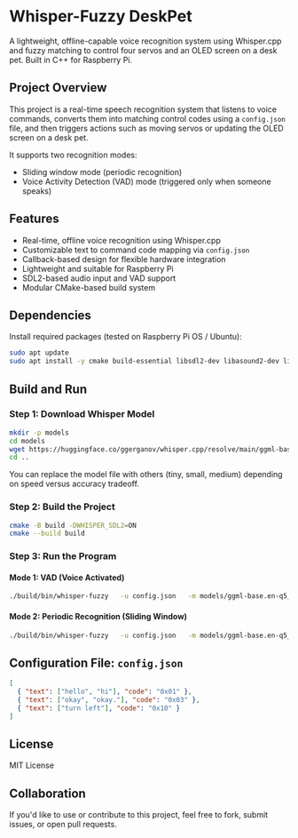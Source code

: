 # Whisper-Fuzzy DeskPet 

A lightweight, offline-capable voice recognition system using Whisper.cpp and fuzzy matching to control four servos and an OLED screen on a desk pet. Built in C++ for Raspberry Pi.

## Project Overview

This project is a real-time speech recognition system that listens to voice commands, converts them into matching control codes using a `config.json` file, and then triggers actions such as moving servos or updating the OLED screen on a desk pet.

It supports two recognition modes:
- Sliding window mode (periodic recognition)
- Voice Activity Detection (VAD) mode (triggered only when someone speaks)

## Features

- Real-time, offline voice recognition using Whisper.cpp
- Customizable text to command code mapping via `config.json`
- Callback-based design for flexible hardware integration
- Lightweight and suitable for Raspberry Pi
- SDL2-based audio input and VAD support
- Modular CMake-based build system

## Dependencies

Install required packages (tested on Raspberry Pi OS / Ubuntu):

```bash
sudo apt update
sudo apt install -y cmake build-essential libsdl2-dev libasound2-dev libfftw3-dev
```

## Build and Run

### Step 1: Download Whisper Model

```bash
mkdir -p models
cd models
wget https://huggingface.co/ggerganov/whisper.cpp/resolve/main/ggml-base.en-q5_1.bin
cd ..
```

You can replace the model file with others (tiny, small, medium) depending on speed versus accuracy tradeoff.

### Step 2: Build the Project

```bash
cmake -B build -DWHISPER_SDL2=ON
cmake --build build
```

### Step 3: Run the Program

#### Mode 1: VAD (Voice Activated)

```bash
./build/bin/whisper-fuzzy   -u config.json   -m models/ggml-base.en-q5_1.bin   --step 0 --length 5000 -vth 0.6
```

#### Mode 2: Periodic Recognition (Sliding Window)

```bash
./build/bin/whisper-fuzzy   -u config.json   -m models/ggml-base.en-q5_1.bin   --step 1000 --length 3000
```

## Configuration File: `config.json`

```json
[
  { "text": ["hello", "hi"], "code": "0x01" },
  { "text": ["okay", "okay."], "code": "0x03" },
  { "text": ["turn left"], "code": "0x10" }
]
```

## License

MIT License

## Collaboration

If you'd like to use or contribute to this project, feel free to fork, submit issues, or open pull requests.
